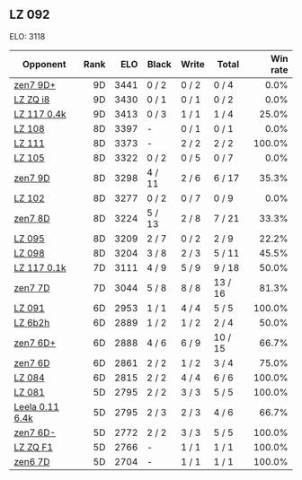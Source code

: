 ## LZ 092 ##

ELO: 3118

Opponent | Rank | ELO | Black | Write | Total | Win rate
---------|-----:|----:|-------|-------|-------|-------:
[zen7 9D+](zen7%209D+.md) | 9D | 3441 | 0 / 2 | 0 / 2 | 0 / 4 | 0.0%
[LZ ZQ i8](LZ%20ZQ%20i8.md) | 9D | 3430 | 0 / 1 | 0 / 1 | 0 / 2 | 0.0%
[LZ 117 0.4k](LZ%20117%200.4k.md) | 9D | 3413 | 0 / 3 | 1 / 1 | 1 / 4 | 25.0%
[LZ 108](LZ%20108.md) | 8D | 3397 | - | 0 / 1 | 0 / 1 | 0.0%
[LZ 111](LZ%20111.md) | 8D | 3373 | - | 2 / 2 | 2 / 2 | 100.0%
[LZ 105](LZ%20105.md) | 8D | 3322 | 0 / 2 | 0 / 5 | 0 / 7 | 0.0%
[zen7 9D](zen7%209D.md) | 8D | 3298 | 4 / 11 | 2 / 6 | 6 / 17 | 35.3%
[LZ 102](LZ%20102.md) | 8D | 3277 | 0 / 2 | 0 / 7 | 0 / 9 | 0.0%
[zen7 8D](zen7%208D.md) | 8D | 3224 | 5 / 13 | 2 / 8 | 7 / 21 | 33.3%
[LZ 095](LZ%20095.md) | 8D | 3209 | 2 / 7 | 0 / 2 | 2 / 9 | 22.2%
[LZ 098](LZ%20098.md) | 8D | 3204 | 3 / 8 | 2 / 3 | 5 / 11 | 45.5%
[LZ 117 0.1k](LZ%20117%200.1k.md) | 7D | 3111 | 4 / 9 | 5 / 9 | 9 / 18 | 50.0%
[zen7 7D](zen7%207D.md) | 7D | 3044 | 5 / 8 | 8 / 8 | 13 / 16 | 81.3%
[LZ 091](LZ%20091.md) | 6D | 2953 | 1 / 1 | 4 / 4 | 5 / 5 | 100.0%
[LZ 6b2h](LZ%206b2h.md) | 6D | 2889 | 1 / 2 | 1 / 2 | 2 / 4 | 50.0%
[zen7 6D+](zen7%206D+.md) | 6D | 2888 | 4 / 6 | 6 / 9 | 10 / 15 | 66.7%
[zen7 6D](zen7%206D.md) | 6D | 2861 | 2 / 2 | 1 / 2 | 3 / 4 | 75.0%
[LZ 084](LZ%20084.md) | 6D | 2815 | 2 / 2 | 4 / 4 | 6 / 6 | 100.0%
[LZ 081](LZ%20081.md) | 5D | 2795 | 2 / 2 | 3 / 3 | 5 / 5 | 100.0%
[Leela 0.11 6.4k](Leela%200.11%206.4k.md) | 5D | 2795 | 2 / 3 | 2 / 3 | 4 / 6 | 66.7%
[zen7 6D-](zen7%206D-.md) | 5D | 2772 | 2 / 2 | 3 / 3 | 5 / 5 | 100.0%
[LZ ZQ F1](LZ%20ZQ%20F1.md) | 5D | 2766 | - | 1 / 1 | 1 / 1 | 100.0%
[zen6 7D](zen6%207D.md) | 5D | 2704 | - | 1 / 1 | 1 / 1 | 100.0%

